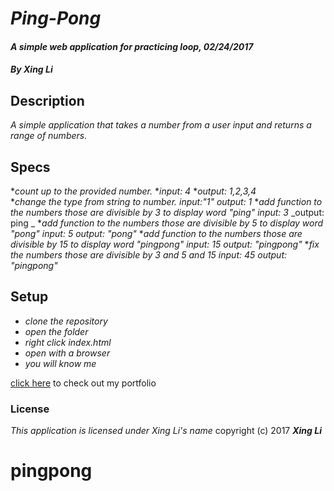 # _**Ping-Pong**_

#### _A simple web application for practicing loop, 02/24/2017_

#### _By Xing Li_

## Description

_A simple application that takes a number from a user input and returns a range of numbers._

## Specs

*_count up to the provided number._
   *_input: 4_
   *_output: 1,2,3,4_  
*_change the type from string to number._
  _input:"1"_
  _output: 1_
*_add function to the numbers those are divisible by 3 to display word "ping"_
  _input: 3_
  _output: ping _
*_add function to the numbers those are divisible by 5 to display word "pong"_
    _input: 5_
    _output: "pong"_
*_add function to the numbers those are divisible by 15 to display word "pingpong"_
    _input: 15_
    _output: "pingpong"_
*_fix the numbers those are divisible by 3 and 5 and 15_
    _input: 45_
    _output: "pingpong"_

## Setup

* _clone the repository_
* _open the folder_
* _right click index.html_
* _open with a browser_
* _you will know me_

[click here](https://github.com/msuli1120/portfolio.git) to check out my portfolio

### License
*This application is licensed under Xing Li's name*
copyright (c) 2017 **_Xing Li_**
# pingpong

